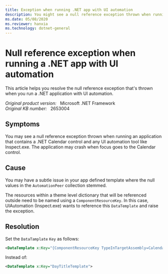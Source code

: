 ```yaml
---
title: Exception when running .NET app with UI automation
description: You might see a null reference exception thrown when running an application that contains a .NET calendar control and any UI Automation tool like Inspect.exe. The application may crash when focus goes to the calendar control.
ms.date: 05/08/2020
ms.reviewer: hanxia
ms.technology: dotnet-general
---
```

# Null reference exception when running a .NET app with UI automation

This article helps you resolve the null reference exception that's thrown when you run a .NET application with UI automation.

_Original product version:_ &nbsp; Microsoft .NET Framework  
_Original KB number:_ &nbsp; 2653004

## Symptoms

You may see a null reference exception thrown when running an application that contains a .NET Calendar control and any UI automation tool like Inspect.exe. The application may crash when focus goes to the Calendar control.

## Cause

You may have a subtle issue in your app defined template where the null values in the `AutomationPeer` collection stemmed.

The resources within a theme level dictionary that will be referenced outside need to be named using a `ComponentResourceKey`. In this case, UIAutomation (Inspect.exe) wants to reference this `DataTemplate` and raise the exception.

## Resolution

Set the `DataTamplate` `Key` as follows:

```xml
<DataTemplate x:Key="{ComponentResourceKey TypeInTargetAssembly=CalendarItem, ResourceId=DayTitleTemplate}">
```

Instead of:

```xml
<DataTemplate x:Key="DayTitleTemplate">
```
